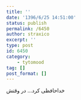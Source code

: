 ```yaml
---
title: ''
date: '1396/6/25 14:51:00'
status: publish
permalink: /6450
author: straxico
excerpt: ''
type: post
id: 6450
category:
    - tytomood
tag: []
post_format: []
---
```

خداحافظی کرد… در وقتش